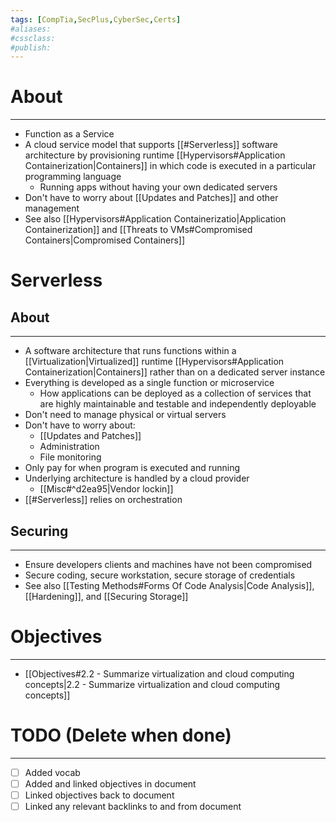 ```yaml
---
tags: [CompTia,SecPlus,CyberSec,Certs]
#aliases:
#cssclass:
#publish:
---
```


# About
---
- Function as a Service
- A cloud service model that supports [[#Serverless]] software architecture by provisioning runtime [[Hypervisors#Application Containerization|Containers]] in which code is executed in a particular programming language
	- Running apps without having your own dedicated servers
- Don't have to worry about [[Updates and Patches]] and other management
- See also [[Hypervisors#Application Containerizatio|Application Containerization]] and [[Threats to VMs#Compromised Containers|Compromised Containers]]

# Serverless

## About
---
- A software architecture that runs functions within a [[Virtualization|Virtualized]] runtime [[Hypervisors#Application Containerization|Containers]] rather than on a dedicated server instance
- Everything is developed as a single function or microservice
	- How applications can be deployed as a collection of services that are highly maintainable and testable and independently deployable
- Don't need to manage physical or virtual servers
- Don't have to worry about:
	- [[Updates and Patches]]
	- Administration
	- File monitoring
- Only pay for when program is executed and running
- Underlying architecture is handled by a cloud provider
	- [[Misc#^d2ea95|Vendor lockin]]
- [[#Serverless]] relies on orchestration

## Securing
---
- Ensure developers clients and machines have not been compromised
- Secure coding, secure workstation, secure storage of credentials
- See also [[Testing Methods#Forms Of Code Analysis|Code Analysis]], [[Hardening]], and [[Securing Storage]]

# Objectives
---
- [[Objectives#2.2 - Summarize virtualization and cloud computing concepts|2.2 - Summarize virtualization and cloud computing concepts]]

# TODO (Delete when done)
---
- [ ] Added vocab
- [ ] Added and linked objectives in document
- [ ] Linked objectives back to document
- [ ] Linked any relevant backlinks to and from document